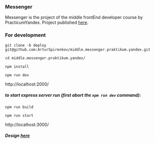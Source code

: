 ### Messenger
Messenger is the project of the middle frontEnd developer course by PracticumYandex.
Project published [here](https://cute-medovik-31e983.netlify.app).

### For development
`git clone -b deploy git@github.com:ArturSpirenkov/middle.messenger.praktikum.yandex.git`

`cd middle.messenger.praktikum.yandex/`

`npm install`

`npm run dev`

http://localhost:2000/

##### to start express server run (first abort the `npm run dev` command):
`npm run build`

`npm run start`

http://localhost:3000/

##### Design [here](https://www.figma.com/file/Y4ZitqMQqPmyDmV9k6HpEI/Chat?node-id=1%3A2)

